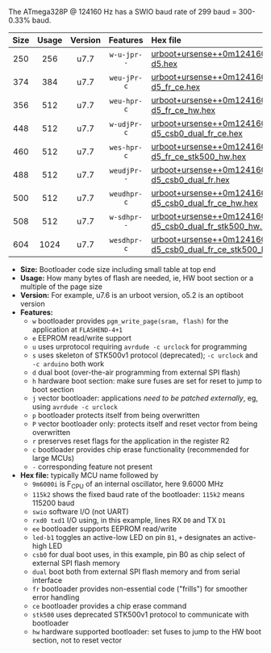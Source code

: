 The ATmega328P @ 124160 Hz has a SWIO baud rate of 299 baud = 300-0.33% baud.

|Size|Usage|Version|Features|Hex file|
|:-:|:-:|:-:|:-:|:--|
|250|256|u7.7|`w-u-jpr--`|[urboot+ursense++0m124160i++++0k3_swio_rxd0_txd1_led-d5.hex](https://raw.githubusercontent.com/stefanrueger/urboot.hex/main/boards/ursense/internal_oscillator/fint++0m124160_Hz/br++++0k3_bps/urboot+ursense++0m124160i++++0k3_swio_rxd0_txd1_led-d5.hex)|
|374|384|u7.7|`weu-jPr-c`|[urboot+ursense++0m124160i++++0k3_swio_rxd0_txd1_ee_led-d5_fr_ce.hex](https://raw.githubusercontent.com/stefanrueger/urboot.hex/main/boards/ursense/internal_oscillator/fint++0m124160_Hz/br++++0k3_bps/urboot+ursense++0m124160i++++0k3_swio_rxd0_txd1_ee_led-d5_fr_ce.hex)|
|356|512|u7.7|`weu-hpr-c`|[urboot+ursense++0m124160i++++0k3_swio_rxd0_txd1_ee_led-d5_fr_ce_hw.hex](https://raw.githubusercontent.com/stefanrueger/urboot.hex/main/boards/ursense/internal_oscillator/fint++0m124160_Hz/br++++0k3_bps/urboot+ursense++0m124160i++++0k3_swio_rxd0_txd1_ee_led-d5_fr_ce_hw.hex)|
|448|512|u7.7|`w-udjPr-c`|[urboot+ursense++0m124160i++++0k3_swio_rxd0_txd1_led-d5_csb0_dual_fr_ce.hex](https://raw.githubusercontent.com/stefanrueger/urboot.hex/main/boards/ursense/internal_oscillator/fint++0m124160_Hz/br++++0k3_bps/urboot+ursense++0m124160i++++0k3_swio_rxd0_txd1_led-d5_csb0_dual_fr_ce.hex)|
|460|512|u7.7|`wes-hpr-c`|[urboot+ursense++0m124160i++++0k3_swio_rxd0_txd1_ee_led-d5_fr_ce_stk500_hw.hex](https://raw.githubusercontent.com/stefanrueger/urboot.hex/main/boards/ursense/internal_oscillator/fint++0m124160_Hz/br++++0k3_bps/urboot+ursense++0m124160i++++0k3_swio_rxd0_txd1_ee_led-d5_fr_ce_stk500_hw.hex)|
|488|512|u7.7|`weudjPr--`|[urboot+ursense++0m124160i++++0k3_swio_rxd0_txd1_ee_led-d5_csb0_dual_fr.hex](https://raw.githubusercontent.com/stefanrueger/urboot.hex/main/boards/ursense/internal_oscillator/fint++0m124160_Hz/br++++0k3_bps/urboot+ursense++0m124160i++++0k3_swio_rxd0_txd1_ee_led-d5_csb0_dual_fr.hex)|
|500|512|u7.7|`weudhpr-c`|[urboot+ursense++0m124160i++++0k3_swio_rxd0_txd1_ee_led-d5_csb0_dual_fr_ce_hw.hex](https://raw.githubusercontent.com/stefanrueger/urboot.hex/main/boards/ursense/internal_oscillator/fint++0m124160_Hz/br++++0k3_bps/urboot+ursense++0m124160i++++0k3_swio_rxd0_txd1_ee_led-d5_csb0_dual_fr_ce_hw.hex)|
|508|512|u7.7|`w-sdhpr--`|[urboot+ursense++0m124160i++++0k3_swio_rxd0_txd1_led-d5_csb0_dual_fr_stk500_hw.hex](https://raw.githubusercontent.com/stefanrueger/urboot.hex/main/boards/ursense/internal_oscillator/fint++0m124160_Hz/br++++0k3_bps/urboot+ursense++0m124160i++++0k3_swio_rxd0_txd1_led-d5_csb0_dual_fr_stk500_hw.hex)|
|604|1024|u7.7|`wesdhpr-c`|[urboot+ursense++0m124160i++++0k3_swio_rxd0_txd1_ee_led-d5_csb0_dual_fr_ce_stk500_hw.hex](https://raw.githubusercontent.com/stefanrueger/urboot.hex/main/boards/ursense/internal_oscillator/fint++0m124160_Hz/br++++0k3_bps/urboot+ursense++0m124160i++++0k3_swio_rxd0_txd1_ee_led-d5_csb0_dual_fr_ce_stk500_hw.hex)|

- **Size:** Bootloader code size including small table at top end
- **Usage:** How many bytes of flash are needed, ie, HW boot section or a multiple of the page size
- **Version:** For example, u7.6 is an urboot version, o5.2 is an optiboot version
- **Features:**
  + `w` bootloader provides `pgm_write_page(sram, flash)` for the application at `FLASHEND-4+1`
  + `e` EEPROM read/write support
  + `u` uses urprotocol requiring `avrdude -c urclock` for programming
  + `s` uses skeleton of STK500v1 protocol (deprecated); `-c urclock` and `-c arduino` both work
  + `d` dual boot (over-the-air programming from external SPI flash)
  + `h` hardware boot section: make sure fuses are set for reset to jump to boot section
  + `j` vector bootloader: applications *need to be patched externally*, eg, using `avrdude -c urclock`
  + `p` bootloader protects itself from being overwritten
  + `P` vector bootloader only: protects itself and reset vector from being overwritten
  + `r` preserves reset flags for the application in the register R2
  + `c` bootloader provides chip erase functionality (recommended for large MCUs)
  + `-` corresponding feature not present
- **Hex file:** typically MCU name followed by
  + `9m6000i` is F<sub>CPU</sub> of an internal oscillator, here 9.6000 MHz
  + `115k2` shows the fixed baud rate of the bootloader: `115k2` means 115200 baud
  + `swio` software I/O (not UART)
  + `rxd0 txd1` I/O using, in this example, lines RX `D0` and TX `D1`
  + `ee` bootloader supports EEPROM read/write
  + `led-b1` toggles an active-low LED on pin `B1`, `+` designates an active-high LED
  + `csb0` for dual boot uses, in this example, pin B0 as chip select of external SPI flash memory
  + `dual` boot both from external SPI flash memory and from serial interface
  + `fr` bootloader provides non-essential code ("frills") for smoother error handling
  + `ce` bootloader provides a chip erase command
  + `stk500` uses deprecated STK500v1 protocol to communicate with bootloader
  + `hw` hardware supported bootloader: set fuses to jump to the HW boot section, not to reset vector
